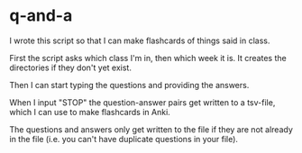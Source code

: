 # q-and-a
I wrote this script so that I can make flashcards of things said in class.

First the script asks which class I'm in, then which week it is.
It creates the directories if they don't yet exist.

Then I can start typing the questions and providing the answers.

When I input "STOP" the question-answer pairs get written to a tsv-file, which I can use to make flashcards in Anki.

The questions and answers only get written to the file if they are not already in the file (i.e. you can't have duplicate questions in your file).
